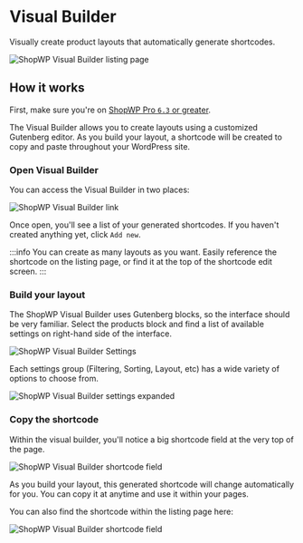 # Visual Builder

Visually create product layouts that automatically generate shortcodes.

![ShopWP Visual Builder listing page](https://wpshop.io/wp-content/uploads/2023/01/screen1.jpg)

## How it works

First, make sure you're on [ShopWP Pro `6.3` or greater](https://wpshop.io/pricing).

The Visual Builder allows you to create layouts using a customized Gutenberg editor. As you build your layout, a shortcode will be created to copy and paste throughout your WordPress site.

### Open Visual Builder

You can access the Visual Builder in two places:

![ShopWP Visual Builder link](https://wpshop.io/wp-content/uploads/2023/01/screen7.jpg)

Once open, you'll see a list of your generated shortcodes. If you haven't created anything yet, click `Add new`.

:::info
You can create as many layouts as you want. Easily reference the shortcode on the listing page, or find it at the top of the shortcode edit screen.
:::

### Build your layout

The ShopWP Visual Builder uses Gutenberg blocks, so the interface should be very familiar. Select the products block and find a list of available settings on right-hand side of the interface.

![ShopWP Visual Builder Settings](https://wpshop.io/wp-content/uploads/2023/01/screen-2.jpg)

Each settings group (Filtering, Sorting, Layout, etc) has a wide variety of options to choose from.

![ShopWP Visual Builder settings expanded](https://wpshop.io/wp-content/uploads/2023/01/screen-3.jpg)

### Copy the shortcode

Within the visual builder, you'll notice a big shortcode field at the very top of the page.

![ShopWP Visual Builder shortcode field](https://wpshop.io/wp-content/uploads/2023/01/screen5.jpg)

As you build your layout, this generated shortcode will change automatically for you. You can copy it at anytime and use it within your pages.

You can also find the shortcode within the listing page here:

![ShopWP Visual Builder shortcode field](https://wpshop.io/wp-content/uploads/2023/01/screen6.jpg)
